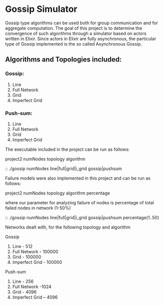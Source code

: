 # Gossip Simulator
Gossip type algorithms can be used both for group communication and for aggregate computation. The goal of this project is to determine the convergence of such algorithms through a simulator based on actors written in Elixir. Since actors in Elixir are fully asynchronous, the particular type of Gossip implemented is the so called Asynchronous Gossip.

## Algorithms and Topologies included:

### Gossip:

1. Line
2. Full Network
3. Grid
4. Imperfect Grid

### Push-sum:

1. Line
2. Full Network
3. Grid
4. Imperfect Grid

The executable included in the project can be run as follows:

project2 numNodes topology algorithm

::   ./gossip    numNodes    line|full|grid|i\_grid    gossip|pushsum



Failure models were also implemented in this project and can be run as follows:

project2 numNodes topology algorithm percentage

where our parameter for analyzing failure of nodes is percentage of total failed nodes in network (1-50%)

::   ./gossip    numNodes    line|full|grid|i\_grid    gossip|pushsum  percentage(1..50)

Networks dealt with, for the following topology and algorithm

Gossip

1. Line  -  512
2. Full Network - 100000
3. Grid - 100000
4. Imperfect Grid - 100000

Push-sum

1. Line - 256
2. Full Network -1024
3. Grid - 4096
4. Imperfect Grid – 4096

